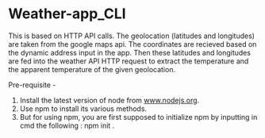 # Weather-app_CLI

This is based on HTTP API calls. The geolocation (latitudes and longitudes) are taken from the google maps api. The coordinates are recieved based on the dynamic address input in the app. Then these latitudes and longitudes are fed into the weather API HTTP request to extract the temperature and the apparent temperature of the given geolocation.

Pre-requisite - 
1. Install the latest version of node from www.nodejs.org.
2. Use npm to install its various methods. 
3. But for using npm, you are first supposed to initialize npm by inputting in cmd the following : npm init .
